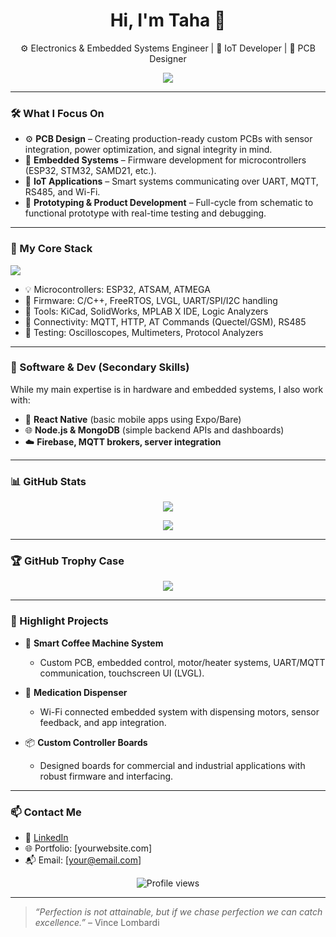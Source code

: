 <h1 align="center">Hi, I'm Taha 👋</h1>

<p align="center">
  ⚙️ Electronics & Embedded Systems Engineer | 🔌 IoT Developer | 🔧 PCB Designer
</p>

<p align="center">
  <img src="https://readme-typing-svg.demolab.com?font=Fira+Code&pause=1000&center=true&vCenter=true&width=440&lines=designing+PCBs+that+power+real+products;building+smart+systems+with+IoT;creating+embedded+firmware+for+devices" />
</p>

---

### 🛠️ What I Focus On

- ⚙️ **PCB Design** – Creating production-ready custom PCBs with sensor integration, power optimization, and signal integrity in mind.
- 🔌 **Embedded Systems** – Firmware development for microcontrollers (ESP32, STM32, SAMD21, etc.).
- 📡 **IoT Applications** – Smart systems communicating over UART, MQTT, RS485, and Wi-Fi.
- 🧪 **Prototyping & Product Development** – Full-cycle from schematic to functional prototype with real-time testing and debugging.

---

### 🧰 My Core Stack

<p align="left">
  <img src="https://skillicons.dev/icons?i=arduino,cpp,raspberrypi,linux,git,vscode&theme=dark" />
</p>

- 💡 Microcontrollers: ESP32, ATSAM, ATMEGA
- 🧠 Firmware: C/C++, FreeRTOS, LVGL, UART/SPI/I2C handling
- 📐 Tools: KiCad, SolidWorks, MPLAB X IDE, Logic Analyzers
- 📶 Connectivity: MQTT, HTTP, AT Commands (Quectel/GSM), RS485
- 🧪 Testing: Oscilloscopes, Multimeters, Protocol Analyzers

---

### 📱 Software & Dev (Secondary Skills)

While my main expertise is in hardware and embedded systems, I also work with:

- 📱 **React Native** (basic mobile apps using Expo/Bare)
- 🌐 **Node.js & MongoDB** (simple backend APIs and dashboards)
- ☁️ **Firebase, MQTT brokers, server integration**

---

### 📊 GitHub Stats

<p align="center">
  <img src="https://github-readme-stats.vercel.app/api?username=tahadev&show_icons=true&theme=tokyonight" />
</p>

<p align="center">
  <img src="https://github-readme-stats.vercel.app/api/top-langs/?username=tahadev&layout=compact&theme=tokyonight" />
</p>

---

### 🏆 GitHub Trophy Case

<p align="center">
  <img src="https://github-profile-trophy.vercel.app/?username=tahadev&theme=onedark&column=7" />
</p>

---

### 🧠 Highlight Projects

- 🔧 **Smart Coffee Machine System**
  - Custom PCB, embedded control, motor/heater systems, UART/MQTT communication, touchscreen UI (LVGL).
  
- 💊 **Medication Dispenser**
  - Wi-Fi connected embedded system with dispensing motors, sensor feedback, and app integration.

- 📦 **Custom Controller Boards**
  - Designed boards for commercial and industrial applications with robust firmware and interfacing.

---

### 📫 Contact Me

- 💼 [LinkedIn](https://linkedin.com/in/your-profile)
- 🌐 Portfolio: [yourwebsite.com]
- 📬 Email: [your@email.com]

<p align="center">
  <img src="https://komarev.com/ghpvc/?username=tahadev&style=flat-square&color=blue" alt="Profile views" />
</p>

---

> _“Perfection is not attainable, but if we chase perfection we can catch excellence.”_ – Vince Lombardi
